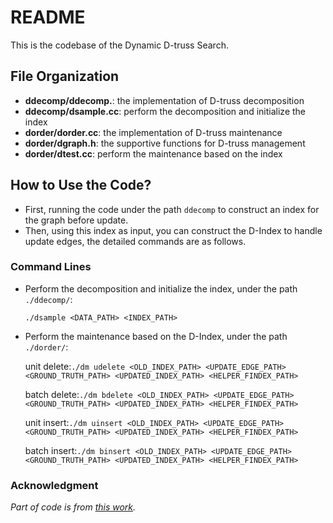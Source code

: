 # README #

This is the codebase of the Dynamic D-truss Search. 

## File Organization ##

* **ddecomp/ddecomp.**: the implementation of D-truss decomposition
* **ddecomp/dsample.cc**: perform the decomposition and initialize the index
* **dorder/dorder.cc**: the implementation of D-truss maintenance
* **dorder/dgraph.h**: the supportive functions for D-truss management
* **dorder/dtest.cc**: perform the maintenance based on the index

## How to Use the Code? ##

* First, running the code under the path `ddecomp` to construct an index for the graph before update.
* Then, using this index as input, you can construct the D-Index to handle update edges, the detailed commands are as follows.

### Command Lines ###

* Perform the decomposition and initialize the index, under the path `./ddecomp/`:

  `./dsample <DATA_PATH> <INDEX_PATH>`

* Perform the maintenance based on the D-Index, under the path `./dorder/`:
  
  unit delete:`./dm udelete <OLD_INDEX_PATH> <UPDATE_EDGE_PATH> <GROUND_TRUTH_PATH> <UPDATED_INDEX_PATH> <HELPER_FINDEX_PATH>`

  batch delete:`./dm bdelete <OLD_INDEX_PATH> <UPDATE_EDGE_PATH> <GROUND_TRUTH_PATH> <UPDATED_INDEX_PATH> <HELPER_FINDEX_PATH>`

  unit insert:`./dm uinsert <OLD_INDEX_PATH> <UPDATE_EDGE_PATH> <GROUND_TRUTH_PATH> <UPDATED_INDEX_PATH> <HELPER_FINDEX_PATH>`

  batch insert:`./dm binsert <OLD_INDEX_PATH> <UPDATE_EDGE_PATH> <GROUND_TRUTH_PATH> <UPDATED_INDEX_PATH> <HELPER_FINDEX_PATH>`

### Acknowledgment ###

*Part of code is from [this work](https://dl.acm.org/doi/pdf/10.1145/3299869.3300082).*

